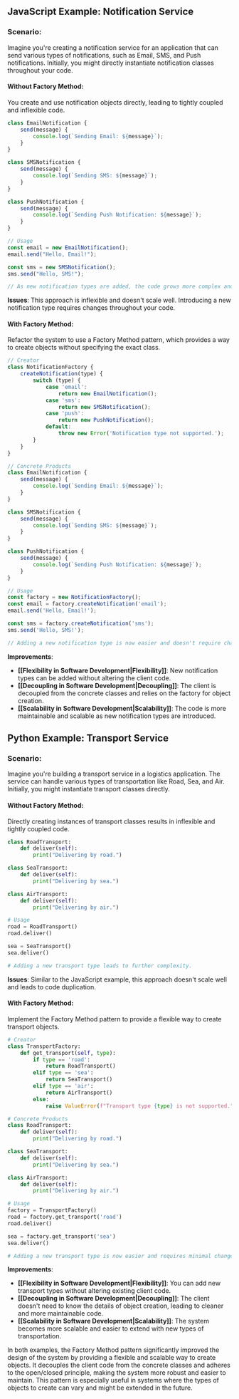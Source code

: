 
## JavaScript Example: Notification Service

### Scenario:

Imagine you're creating a notification service for an application that can send various types of notifications, such as Email, SMS, and Push notifications. Initially, you might directly instantiate notification classes throughout your code.

#### Without Factory Method:

You create and use notification objects directly, leading to tightly coupled and inflexible code.

```javascript
class EmailNotification {
    send(message) {
        console.log(`Sending Email: ${message}`);
    }
}

class SMSNotification {
    send(message) {
        console.log(`Sending SMS: ${message}`);
    }
}

class PushNotification {
    send(message) {
        console.log(`Sending Push Notification: ${message}`);
    }
}

// Usage
const email = new EmailNotification();
email.send("Hello, Email!");

const sms = new SMSNotification();
sms.send("Hello, SMS!");

// As new notification types are added, the code grows more complex and harder to manage.
```

**Issues**: This approach is inflexible and doesn't scale well. Introducing a new notification type requires changes throughout your code.

#### With Factory Method:

Refactor the system to use a Factory Method pattern, which provides a way to create objects without specifying the exact class.

```javascript
// Creator
class NotificationFactory {
    createNotification(type) {
        switch (type) {
            case 'email':
                return new EmailNotification();
            case 'sms':
                return new SMSNotification();
            case 'push':
                return new PushNotification();
            default:
                throw new Error('Notification type not supported.');
        }
    }
}

// Concrete Products
class EmailNotification {
    send(message) {
        console.log(`Sending Email: ${message}`);
    }
}

class SMSNotification {
    send(message) {
        console.log(`Sending SMS: ${message}`);
    }
}

class PushNotification {
    send(message) {
        console.log(`Sending Push Notification: ${message}`);
    }
}

// Usage
const factory = new NotificationFactory();
const email = factory.createNotification('email');
email.send('Hello, Email!');

const sms = factory.createNotification('sms');
sms.send('Hello, SMS!');

// Adding a new notification type is now easier and doesn't require changes to the client code.
```

**Improvements**: 
- **[[Flexibility in Software Development|Flexibility]]**: New notification types can be added without altering the client code.
- **[[Decoupling in Software Development|Decoupling]]**: The client is decoupled from the concrete classes and relies on the factory for object creation.
- **[[Scalability in Software Development|Scalability]]**: The code is more maintainable and scalable as new notification types are introduced.

## Python Example: Transport Service

### Scenario:

Imagine you're building a transport service in a logistics application. The service can handle various types of transportation like Road, Sea, and Air. Initially, you might instantiate transport classes directly.

#### Without Factory Method:

Directly creating instances of transport classes results in inflexible and tightly coupled code.

```python
class RoadTransport:
    def deliver(self):
        print("Delivering by road.")

class SeaTransport:
    def deliver(self):
        print("Delivering by sea.")

class AirTransport:
    def deliver(self):
        print("Delivering by air.")

# Usage
road = RoadTransport()
road.deliver()

sea = SeaTransport()
sea.deliver()

# Adding a new transport type leads to further complexity.
```

**Issues**: Similar to the JavaScript example, this approach doesn't scale well and leads to code duplication.

#### With Factory Method:

Implement the Factory Method pattern to provide a flexible way to create transport objects.

```python
# Creator
class TransportFactory:
    def get_transport(self, type):
        if type == 'road':
            return RoadTransport()
        elif type == 'sea':
            return SeaTransport()
        elif type == 'air':
            return AirTransport()
        else:
            raise ValueError(f"Transport type {type} is not supported.")

# Concrete Products
class RoadTransport:
    def deliver(self):
        print("Delivering by road.")

class SeaTransport:
    def deliver(self):
        print("Delivering by sea.")

class AirTransport:
    def deliver(self):
        print("Delivering by air.")

# Usage
factory = TransportFactory()
road = factory.get_transport('road')
road.deliver()

sea = factory.get_transport('sea')
sea.deliver()

# Adding a new transport type is now easier and requires minimal changes.
```

**Improvements**: 
- **[[Flexibility in Software Development|Flexibility]]**: You can add new transport types without altering existing client code.
- **[[Decoupling in Software Development|Decoupling]]**: The client doesn't need to know the details of object creation, leading to cleaner and more maintainable code.
- **[[Scalability in Software Development|Scalability]]**: The system becomes more scalable and easier to extend with new types of transportation.

In both examples, the Factory Method pattern significantly improved the design of the system by providing a flexible and scalable way to create objects. It decouples the client code from the concrete classes and adheres to the open/closed principle, making the system more robust and easier to maintain. This pattern is especially useful in systems where the types of objects to create can vary and might be extended in the future.